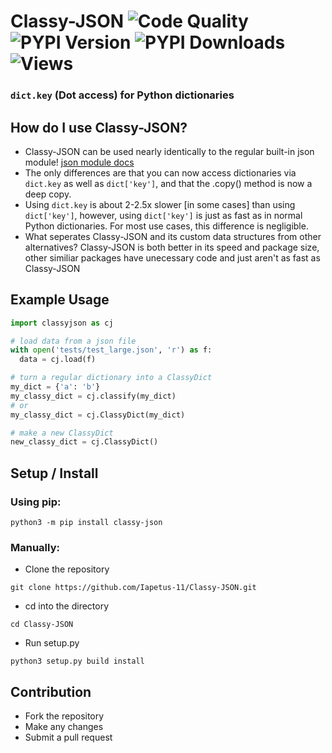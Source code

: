 # Classy-JSON ![Code Quality](https://www.codefactor.io/repository/github/iapetus-11/classy-json/badge) ![PYPI Version](https://img.shields.io/pypi/v/classy-json.svg) ![PYPI Downloads](https://img.shields.io/pypi/dw/classy-json?color=64b594) ![Views](https://api.ghprofile.me/view?username=iapetus-11.classy-json&color=51B780&label=views&style=flat)
### `dict.key` (Dot access) for Python dictionaries

## How do I use Classy-JSON?
* Classy-JSON can be used nearly identically to the regular built-in json module! [json module docs](https://docs.python.org/3/library/json.html)
* The only differences are that you can now access dictionaries via `dict.key` as well as `dict['key']`, and that the .copy() method is now a deep copy.
* Using `dict.key` is about 2-2.5x slower \[in some cases\] than using `dict['key']`, however, using `dict['key']` is just as fast as in normal Python dictionaries. For most use cases, this difference is negligible.
* What seperates Classy-JSON and its custom data structures from other alternatives? Classy-JSON is both better in its speed and package size, other similiar packages have unecessary code and just aren't as fast as Classy-JSON

## Example Usage
```py
import classyjson as cj

# load data from a json file
with open('tests/test_large.json', 'r') as f:
  data = cj.load(f)

# turn a regular dictionary into a ClassyDict
my_dict = {'a': 'b'}
my_classy_dict = cj.classify(my_dict)
# or
my_classy_dict = cj.ClassyDict(my_dict)

# make a new ClassyDict
new_classy_dict = cj.ClassyDict()
```

## Setup / Install
### Using pip:
```
python3 -m pip install classy-json
```
### Manually:
* Clone the repository
```
git clone https://github.com/Iapetus-11/Classy-JSON.git
```
* cd into the directory
```
cd Classy-JSON
```
* Run setup.py
```
python3 setup.py build install
```

## Contribution
* Fork the repository
* Make any changes
* Submit a pull request
